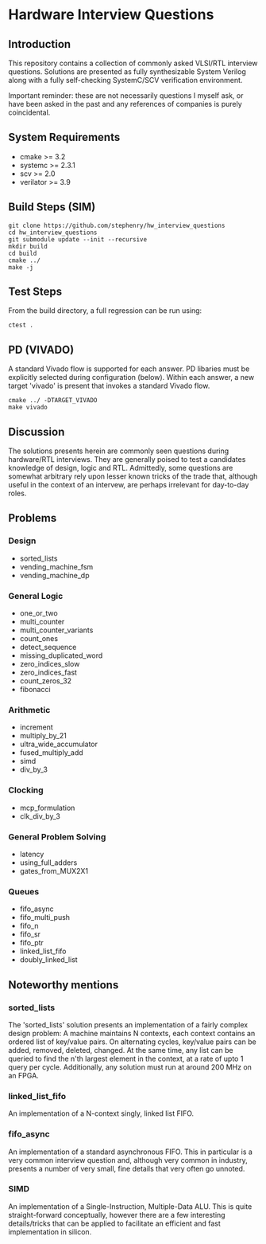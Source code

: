 # Hardware Interview Questions

## Introduction

This repository contains a collection of commonly asked VLSI/RTL
interview questions. Solutions are presented as fully synthesizable
System Verilog along with a fully self-checking SystemC/SCV
verification environment.

Important reminder: these are not necessarily questions I myself ask,
or have been asked in the past and any references of companies is
purely coincidental.

## System Requirements
* cmake >= 3.2
* systemc >= 2.3.1
* scv >= 2.0
* verilator >= 3.9

## Build Steps (SIM)
~~~~
git clone https://github.com/stephenry/hw_interview_questions
cd hw_interview_questions
git submodule update --init --recursive
mkdir build
cd build
cmake ../
make -j
~~~~

## Test Steps
From the build directory, a full regression can be run using:
~~~~
ctest .
~~~~

## PD (VIVADO)

A standard Vivado flow is supported for each answer. PD libaries must
be explicitly selected during configuration (below). Within each answer,
a new target 'vivado' is present that invokes a standard Vivado flow.

~~~~
cmake ../ -DTARGET_VIVADO
make vivado
~~~~

## Discussion

The solutions presents herein are commonly seen questions during
hardware/RTL interviews. They are generally poised to test a
candidates knowledge of design, logic and RTL. Admittedly, some
questions are somewhat arbitrary rely upon lesser known tricks of the
trade that, although useful in the context of an intervew, are perhaps
irrelevant for day-to-day roles.

## Problems

### Design

* sorted_lists
* vending_machine_fsm
* vending_machine_dp

### General Logic

* one_or_two
* multi_counter
* multi_counter_variants
* count_ones
* detect_sequence
* missing_duplicated_word
* zero_indices_slow
* zero_indices_fast
* count_zeros_32
* fibonacci

### Arithmetic

* increment
* multiply_by_21
* ultra_wide_accumulator
* fused_multiply_add
* simd
* div_by_3

### Clocking

* mcp_formulation
* clk_div_by_3

### General Problem Solving

* latency
* using_full_adders
* gates_from_MUX2X1

### Queues

* fifo_async
* fifo_multi_push
* fifo_n
* fifo_sr
* fifo_ptr
* linked_list_fifo
* doubly_linked_list

## Noteworthy mentions

### sorted_lists

The 'sorted_lists' solution presents an implementation of a fairly
complex design problem: A machine maintains N contexts, each context
contains an ordered list of key/value pairs. On alternating cycles,
key/value pairs can be added, removed, deleted, changed. At the same
time, any list can be queried to find the n'th largest element in the
context, at a rate of upto 1 query per cycle. Additionally, any
solution must run at around 200 MHz on an FPGA.

### linked_list_fifo

An implementation of a N-context singly, linked list FIFO.

### fifo_async

An implementation of a standard asynchronous FIFO. This in particular
is a very common interview question and, although very common in
industry, presents a number of very small, fine details that very
often go unnoted.

### SIMD

An implementation of a Single-Instruction, Multiple-Data ALU. This is
quite straight-forward conceptually, however there are a few
interesting details/tricks that can be applied to facilitate an
efficient and fast implementation in silicon.
